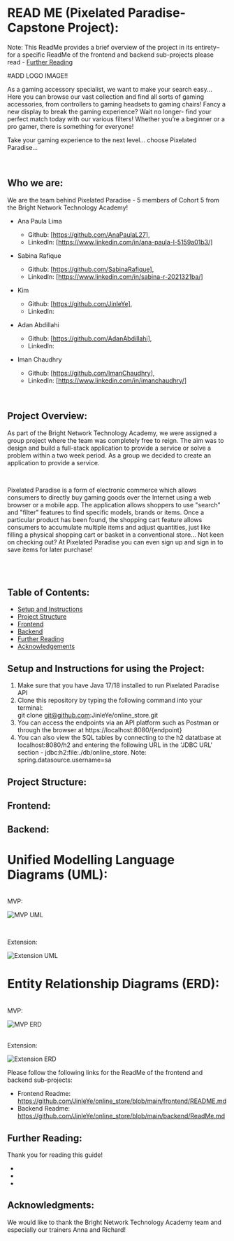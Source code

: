 # READ ME (Pixelated Paradise- Capstone Project):

Note: This ReadMe provides a brief overview of the project in its entirety– for a specific ReadMe of the frontend and backend sub-projects please read - [Further Reading](#further-reading)

#ADD LOGO IMAGE!! 

As a gaming accessory specialist, we want to make your search easy... Here you can browse our vast collection and find all sorts of gaming accessories, from controllers to gaming headsets to gaming chairs! Fancy a new display to break the gaming experience? Wait no longer-  find your perfect match today with our various filters! Whether you’re a beginner or a pro gamer, there is something for everyone!

Take your gaming experience to the next level... choose Pixelated Paradise...


<br>

## Who we are:
We are the team behind Pixelated Paradise - 5 members of Cohort 5 from the Bright Network Technology Academy!


- Ana Paula Lima 
    - Github: [https://github.com/AnaPaulaL27], 
    - LinkedIn: [https://www.linkedin.com/in/ana-paula-l-5159a01b3/]

- Sabina Rafique 
    - Github: [https://github.com/SabinaRafique],
    - LinkedIn: [https://www.linkedin.com/in/sabina-r-2021321ba/]
    
 - Kim
    - Github: [https://github.com/JinleYe],
    - LinkedIn: 
    
- Adan Abdillahi 
    - Github: [https://github.com/AdanAbdillahi],
    - LinkedIn: 

- Iman Chaudhry
    - Github: [https://github.com/ImanChaudhry],
    - LinkedIn: [https://www.linkedin.com/in/imanchaudhry/]      

<br>


## Project Overview:
As part of the Bright Network Technology Academy, we were assigned a group project where the team was completely free to reign. The aim was  to design and build a full-stack application to provide a service or solve a problem within a two week period. As a group we decided to create an application to provide a service.

<br>

Pixelated Paradise is a form of electronic commerce which allows consumers to directly buy gaming goods over the Internet using a web browser or a mobile app. The application allows shoppers to use "search" and "filter" features to find specific models, brands or items. Once a particular product has been found, the shopping cart feature allows consumers to accumulate multiple items and adjust quantities, just like filling a physical shopping cart or basket in a conventional store... Not keen on checking out? At Pixelated Paradise you can even sign up and sign in to save items for later purchase!

<br>



<br>

## Table of Contents:
- [Setup and Instructions](#setup-and-instructions-for-using-the-project)
- [Project Structure](#project-structure)
- [Frontend](#frontend)
- [Backend](#backend)
- [Further Reading](#further-reading)
- [Acknowledgements](#acknowledgments)

## Setup and Instructions for using the Project:

1. Make sure that you have Java 17/18 installed to run Pixelated Paradise API
2. Clone this repository by typing the following command into your terminal: <br>
git clone git@github.com:JinleYe/online_store.git
3. You can access the endpoints via an API platform such as Postman or through the browser at https://localhost:8080/{endpoint}
4. You can also view the SQL tables by connecting to the h2 datatbase at localhost:8080/h2 and entering the following URL in the 'JDBC URL' section - jdbc:h2:file:./db/online_store. Note: spring.datasource.username=sa

## Project Structure:

## Frontend:





## Backend:

# Unified Modelling Language Diagrams (UML):

<br>
MVP:

![MVP UML]( )

<br>

Extension:

![Extension UML]( )


# Entity Relationship Diagrams (ERD):
<br>
MVP:

![MVP ERD]( )

<br>
Extension:

![Extension ERD]( )



Please follow the following links for the ReadMe of the frontend and backend sub-projects:

- Frontend Readme: https://github.com/JinleYe/online_store/blob/main/frontend/README.md
- Backend Readme: https://github.com/JinleYe/online_store/blob/main/backend/ReadMe.md


## Further Reading:
Thank you for reading this guide! 

-
-
-

## Acknowledgments:

We would like to thank the Bright Network Technology Academy team and especially our trainers Anna and Richard!
